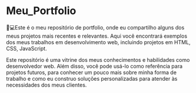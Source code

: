 # Meu_Portfolio

📝💻Este é o meu repositório de portfolio, onde eu compartilho alguns dos meus projetos mais recentes e relevantes. Aqui você encontrará exemplos dos meus trabalhos em desenvolvimento web, incluindo projetos em HTML, CSS, JavaScript.

Este repositório é uma vitrine dos meus conhecimentos e habilidades como desenvolvedor web. Além disso, você pode usá-lo como referência para projetos futuros, para conhecer um pouco mais sobre minha forma de trabalho e como eu construo soluções personalizadas para atender às necessidades dos meus clientes.
